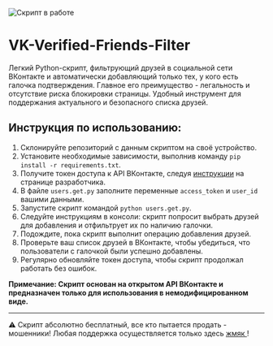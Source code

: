![Скрипт в работе](https://s1.hostingkartinok.com/uploads/images/2023/07/14c4d3fe661c6a11cde945dd7161648d.png)
# VK-Verified-Friends-Filter
Легкий Python-скрипт, фильтрующий друзей в социальной сети ВКонтакте и автоматически добавляющий только тех, у кого есть галочка подтверждения. Главное его преимущество - легальность и отсутствие риска блокировки страницы. Удобный инструмент для поддержания актуального и безопасного списка друзей.

## Инструкция по использованию:

1. Склонируйте репозиторий с данным скриптом на своё устройство.
2. Установите необходимые зависимости, выполнив команду `pip install -r requirements.txt`.
3. Получите токен доступа к API ВКонтакте, следуя [инструкции](https://dev.vk.com/mini-apps/getting-started) на странице разработчика.
4. В файле `users.get.py` заполните переменные `access_token` и `user_id` вашими данными.
5. Запустите скрипт командой `python users.get.py`.
6. Следуйте инструкциям в консоли: скрипт попросит выбрать друзей для добавления и отфильтрует их по наличию галочки.
7. Подождите, пока скрипт выполнит операцию добавления друзей.
8. Проверьте ваш список друзей в ВКонтакте, чтобы убедиться, что пользователи с галочкой были успешно добавлены.
9. Регулярно обновляйте токен доступа, чтобы скрипт продолжал работать без ошибок.

__Примечание: Скрипт основан на открытом API ВКонтакте и предназначен только для использования в немодифицированном виде.__

---
⚠️ Скрипт абсолютно бесплатный, все кто пытается продать - мошенники! Любая поддержка осуществляется только здесь [ жмяк ](https://t.me/Epfully)!
